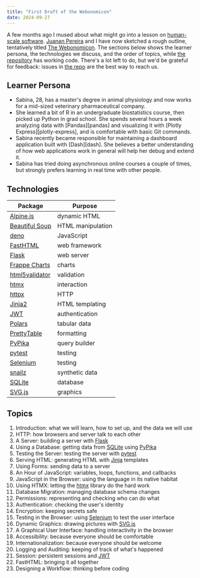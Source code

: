 ```yaml
---
title: "First Draft of the Webonomicon"
date: 2024-09-27
---
```


A few months ago I mused about what might go into a lesson on [human-scale software][human].
[Juanan Pereira][pereira] and I have now sketched a rough outline,
tentatively titled [The Webonomicon][webonomicon].
The sections below shows the learner persona,
the technologies we discuss,
and the order of topics,
while [the repository][repo] has working code.
There's a lot left to do,
but we'd be grateful for feedback:
issues in [the repo][repo] are the best way to reach us.

## Learner Persona

-   Sabina, 28, has a master's degree in animal physiology
    and now works for a mid-sized veterinary pharmaceutical company.
-   She learned a bit of R in an undergraduate biostatistics course,
    then picked up Python in grad school.
    She spends several hours a week analyzing data with [Pandas][pandas]
    and visualizing it with [Plotly Express][plotly-express],
    and is comfortable with basic Git commands.
-   Sabina recently became responsible for maintaining a dashboard application built with [Dash][dash].
    She believes a better understanding of how web applications work in general
    will help her debug and extend it.
-   Sabina has tried doing asynchronous online courses a couple of times,
    but strongly prefers learning in real time with other people.

## Technologies

| Package                          | Purpose           |
| -------------------------------- | ----------------- |
| [Alpine.js][alpine]              | dynamic HTML      |
| [Beautiful Soup][bs4]            | HTML manipulation |
| [deno][deno]                     | JavaScript        |
| [FastHTML][fasthtml]             | web framework     |
| [Flask][flask]                   | web server        |
| [Frappe Charts][frappe-charts]   | charts            |
| [html5validator][html5validator] | validation        |
| [htmx][htmx]                     | interaction       |
| [httpx][httpx]                   | HTTP              |
| [Jinja2][jinja]                  | HTML templating   |
| [JWT][jwt]                       | authentication    |
| [Polars][polars]                 | tabular data      |
| [PrettyTable][prettytable]       | formatting        |
| [PyPika][pypika]                 | query builder     |
| [pytest][pytest]                 | testing           |
| [Selenium][selenium]             | testing           |
| [snailz][snailz]                 | synthetic data    |
| [SQLite][sqlite]                 | database          |
| [SVG.js][svgjs]                  | graphics          |

## Topics

1.  Introduction: what we will learn, how to set up, and the data we will use
1.  HTTP: how browsers and server talk to each other
1.  A Server: building a server with [Flask][flask]
1.  Using a Database: getting data from [SQLite][sqlite] using [PyPika][pypika]
1.  Testing the Server: testing the server with [pytest][pytest]
1.  Serving HTML: generating HTML with [Jinja][jinja] templates
1.  Using Forms: sending data to a server
1.  An Hour of JavaScript: variables, loops, functions, and callbacks
1.  JavaScript in the Browser: using the language in its native habitat
1.  Using HTMX: letting the [htmx][htmx] library do the hard work
1.  Database Migration: managing database schema changes
1.  Permissions: representing and checking who can do what
1.  Authentication: checking the user's identity
1.  Encryption: keeping secrets safe
1.  Testing in the Browser: using [Selenium][selenium] to test the user interface
1.  Dynamic Graphics: drawing pictures with [SVG.js][svgjs]
1.  A Graphical User Interface: handling interactivity in the browser
1.  Accessibility: because everyone should be comfortable
1.  Internationalization: because everyone should be welcome
1.  Logging and Auditing: keeping of track of what's happened
1.  Session: persistent sessions and [JWT][jwt]
1.  FastHTML: bringing it all together
1.  Designing a Workflow: thinking before coding

[alpine]: https://alpinejs.dev/
[bs4]: https://beautiful-soup-4.readthedocs.io/
[deno]: https://deno.com/
[fasthtml]: https://docs.fastht.ml/
[flask]: https://flask.palletsprojects.com/
[frappe-charts]: https://frappe.io/charts/docs
[html5validator]: https://pypi.org/project/html5validator/
[htmx]: https://htmx.org/
[httpx]: https://www.python-httpx.org/
[human]: @root/2024/06/14/human-scale-software/
[jinja]: https://jinja.palletsprojects.com/
[jwt]: https://en.wikipedia.org/wiki/JSON_Web_Token
[pereira]: https://ikasten.io/
[polars]: https://pola.rs/
[prettytable]: https://pypi.org/project/prettytable/
[pypika]: https://pypika.readthedocs.io/
[pytest]: https://docs.pytest.org/
[repo]: https://github.com/lessonomicon/webonomicon
[selenium]: https://pypi.org/project/selenium/
[snailz]: https://github.com/lessonomicon/snailz
[sqlite]: https://www.sqlite.org/
[svgjs]: https://svgjs.dev/
[webonomicon]: https://lessonomicon.github.io/webonomicon/

